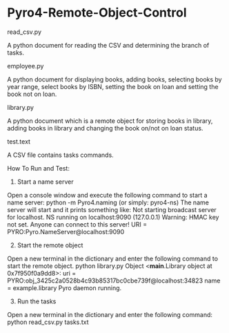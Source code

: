 # Pyro4-Remote-Object-Control
read_csv.py

A python document for reading the CSV and determining the branch of tasks.

employee.py

A python document for displaying books, adding books, selecting books by year range, select books by ISBN, setting the book on loan and setting the book not on loan.

library.py

A python document which is a remote object for storing books in library, adding books in library and changing the book on/not on loan status.

test.text

A CSV file contains tasks commands.

How To Run and Test:

1. Start a name server

Open a console window and execute the following command to start a name server:
python -m Pyro4.naming (or simply: pyro4-ns)
The name server will start and it prints something like:
Not starting broadcast server for localhost.
NS running on localhost:9090 (127.0.0.1)
Warning: HMAC key not set. Anyone can connect to this server! URI = PYRO:Pyro.NameServer@localhost:9090

2. Start the remote object

Open a new terminal in the dictionary and enter the following command to start the remote object.
python library.py
Object <__main__.Library object at 0x7f950f0a9dd8>:
uri = PYRO:obj_3425c2a0528b4c93b85317bc0cbe739f@localhost:34823 name = example.library
Pyro daemon running.

3. Run the tasks

Open a new terminal in the dictionary and enter the following command:
python read_csv.py tasks.txt
